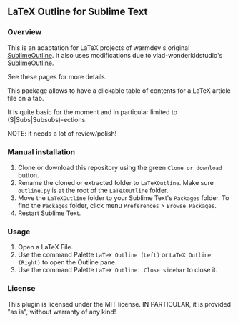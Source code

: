 ## LaTeX Outline for Sublime Text

### Overview

This is an adaptation for LaTeX projects of warmdev's original [SublimeOutline](https://github.com/warmdev/SublimeOutline).
It also uses modifications due to vlad-wonderkidstudio's [SublimeOutline](https://github.com/vlad-wonderkidstudio/SublimeOutline).

See these pages for more details.

This package allows to have a clickable table of contents for a LaTeX article file on a tab.

It is quite basic for the moment and in particular limited to (S|Subs|Subsubs)-ections.

NOTE: it needs a lot of review/polish!

### Manual installation

1. Clone or download this repository using the green `Clone or download` button.
2. Rename the cloned or extracted folder to `LaTeXOutline`. Make sure `outline.py` is at the root of the `LaTeXOutline` folder.
3. Move the `LaTeXOutline` folder to your Sublime Text's `Packages` folder. To find the `Packages` folder, click menu `Preferences` > `Browse Packages`.
4. Restart Sublime Text.


### Usage

1. Open a LaTeX File.
2. Use the command Palette `LaTeX Outline (Left)` or `LaTeX Outline (Right)` to open the Outline pane.
2. Use the command Palette `LaTeX Outline: Close sidebar` to close it.


### License

This plugin is licensed under the MIT license. IN PARTICULAR, it is provided "as is", without warranty of any kind!